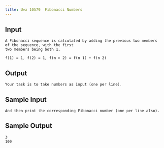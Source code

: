 ```yaml
---
title: Uva 10579  Fibonacci Numbers
---
```



## Input

```text
A Fibonacci sequence is calculated by adding the previous two members of the sequence, with the first
two members being both 1.

f(1) = 1, f(2) = 1, f(n > 2) = f(n 1) + f(n 2)
```

## Output

```text
Your task is to take numbers as input (one per line).

```

## Sample Input

```text
And then print the corresponding Fibonacci number (one per line also).

```

## Sample Output

```text
3
100

```
